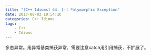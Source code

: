 ```yaml
---
title: "[C++ Idioms] 64. [-] Polymorphic Exception"
date: 2017-08-03 19:54:10
categories: C++ Idioms
tags:
    - C++
    - Idioms
---
```

多态异常。<!--more-->用异常基类捕获异常，需要注意catch用引用捕获，不扩展了。